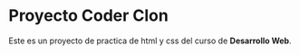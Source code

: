 # Proyecto Coder Clon

Este es un proyecto de practica de html y css del curso de **Desarrollo Web**.